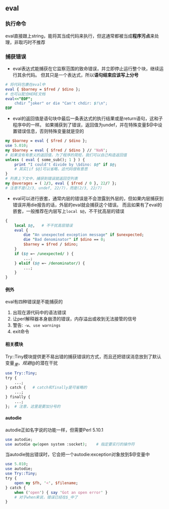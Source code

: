 
eval
------------------------------------

### 执行命令

eval直接跟上string，能将其当成代码来执行，但这通常都被当成**程序污点**来处理，非取巧时不推荐

### 捕获错误

- eval表达式能捕获在它监察范围的致命错误，并立即停止运行整个块，继续运行其余代码。
但其只是一个表达式，所以**语句结束应该写上分号**
```perl
# 将代码包裹在eval中
eval { $barney = $fred / $dino };
# 也可以配合HERE文档
eval<<"EOF";
    chdir ”joker" or die "Can't chdir: $!\n";
EOF
```
- eval的返回值是语句块中最后一条表达式的执行结果或是return语句，这和子程序中的一样。
如果捕获到了错误，返回值为undef，并在特殊变量$@中设置错误信息，否则特殊变量就是空的
```perl
my $barney = eval { $fred / $dino };
use 5.010;
my $barney = eval { $fred / $dino } // 'NaN';
# 如果没有有意义的返回值，为了程序的简短，我们可以自己构造返回值
unless ( eval { some_sub(); 1 } ) {
    print "I could't divide by \$dino: $@" if $@;
    # 其实[if $@]可以省略，这代码很有意思
}
# 列表上下文中，捕获到错误就返回空列表
my @averages = ( 2/3, eval { $fred / 0 }, 22/7 };
# 注意不是(2/3, undef, 22/7)，而是(2/3, 22/7)
```
- eval可以进行嵌套，通常内层的错误是不会泄露到外层的，但如果内层捕获到错误并用die报告的话，外层的eval就会捕获这个错误。
而且如果有了eval的嵌套，一般推荐在内层写上`local $@`，不干扰高层的错误
```perl
{
    local $@,   # 不干扰高层错误
    eval {
        die "An unexpected exception message" if $unexpected;
        die "Bad denominator" if $dino == 0;
        $barney = $fred / $dino;
    }
    if ($@ =~ /unexpected/ ) {
        ...;
    } elsif ($@ =~ /denominator/) {
        ...;
    }
}
```

#### 例外

eval有四种错误是不能捕获的
1. 出现在源代码中的语法错误
2. 让perl解释器本身崩溃的错误，内存溢出或收到无法接管的信号
3. 警告: `-w`、`use warnings`
4. exit命令

#### 相关模块

Try::Tiny模块提供更不易出错的捕获错误的方式，而且还把错误消息放到了默认变量$_里，规避$@的潜在干扰
```perl
use Try::Tiny;
try {
    ...;
} catch {   # catch和finally是可省略的
    ...;
} finally {
    ...;
};  # 注意，这里是要加分号的
```

#### autodie

autodie正如名字说的功能一样，但需要Perl 5.10.1
```perl
use autodie;
use autodie qw(open system :socket);    # 指定要实行的操作符
```
当autodie抛出错误时，它会把一个autodie:exception对象放到$@变量中
```perl
use 5.010;
use autodie;
use Try::Tiny;
try {
    open my $fh, '<', $filename;
} catch {
    when ('open') { say 'Got an open error' }
    # 对于when来说，错误已经在$_中了
}
```
